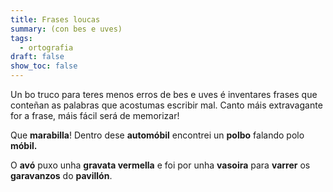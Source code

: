 ```yaml
---
title: Frases loucas
summary: (con bes e uves)
tags:
  - ortografia
draft: false
show_toc: false
---
```

Un bo truco para teres menos erros de bes e uves é inventares frases que conteñan as palabras que acostumas escribir mal. Canto máis extravagante for a frase, máis fácil será de memorizar!

<article>

Que **marabilla**! Dentro dese **automóbil** encontrei un **polbo** falando polo **móbil.**

</article>

<article>

O **avó** puxo unha **gravata vermella** e foi por unha **vasoira** para **varrer** os **garavanzos** do **pavillón**.

</article>